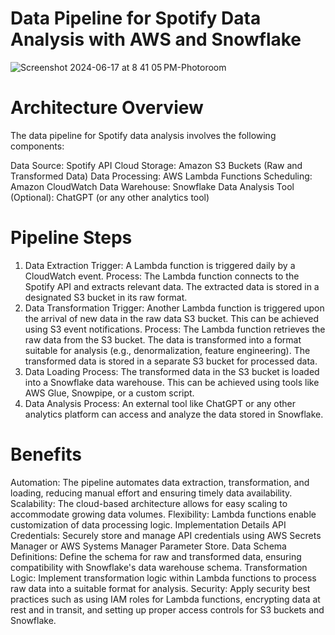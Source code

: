 # Data Pipeline for Spotify Data Analysis with AWS and Snowflake
![Screenshot 2024-06-17 at 8 41 05 PM-Photoroom](https://github.com/Boxydaa/Spotify_pipeline/assets/152782315/ec42727c-bcd2-42a5-9848-02153731a0dc)

# Architecture Overview
The data pipeline for Spotify data analysis involves the following components:

Data Source: Spotify API
Cloud Storage: Amazon S3 Buckets (Raw and Transformed Data)
Data Processing: AWS Lambda Functions
Scheduling: Amazon CloudWatch
Data Warehouse: Snowflake
Data Analysis Tool (Optional): ChatGPT (or any other analytics tool)
# Pipeline Steps
1. Data Extraction
Trigger: A Lambda function is triggered daily by a CloudWatch event.
Process:
The Lambda function connects to the Spotify API and extracts relevant data.
The extracted data is stored in a designated S3 bucket in its raw format.
2. Data Transformation
Trigger: Another Lambda function is triggered upon the arrival of new data in the raw data S3 bucket. This can be achieved using S3 event notifications.
Process:
The Lambda function retrieves the raw data from the S3 bucket.
The data is transformed into a format suitable for analysis (e.g., denormalization, feature engineering).
The transformed data is stored in a separate S3 bucket for processed data.
3. Data Loading
Process: The transformed data in the S3 bucket is loaded into a Snowflake data warehouse.
This can be achieved using tools like AWS Glue, Snowpipe, or a custom script.
4. Data Analysis
Process: An external tool like ChatGPT or any other analytics platform can access and analyze the data stored in Snowflake.
# Benefits
Automation: The pipeline automates data extraction, transformation, and loading, reducing manual effort and ensuring timely data availability.
Scalability: The cloud-based architecture allows for easy scaling to accommodate growing data volumes.
Flexibility: Lambda functions enable customization of data processing logic.
Implementation Details
API Credentials: Securely store and manage API credentials using AWS Secrets Manager or AWS Systems Manager Parameter Store.
Data Schema Definitions: Define the schema for raw and transformed data, ensuring compatibility with Snowflake's data warehouse schema.
Transformation Logic: Implement transformation logic within Lambda functions to process raw data into a suitable format for analysis.
Security: Apply security best practices such as using IAM roles for Lambda functions, encrypting data at rest and in transit, and setting up proper access controls for S3 buckets and Snowflake.
